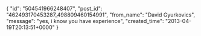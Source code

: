  {
   "id": "504541966248407",
   "post_id": "462493170453287_498809460154991",
   "from_name": "David Gyurkovics",
   "message": "yes, i know you have experience",
   "created_time": "2013-04-19T20:13:51+0000"
 }
